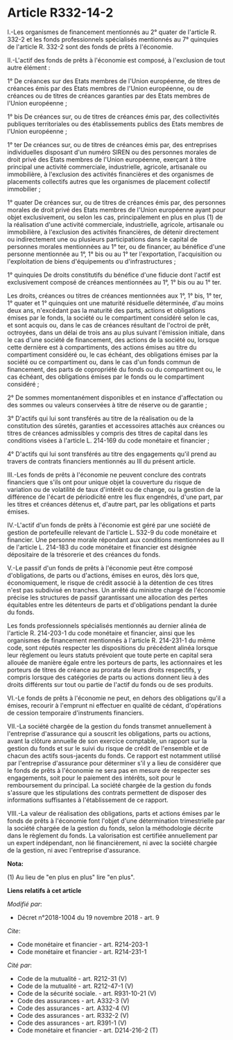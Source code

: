 # Article R332-14-2

I.-Les organismes de financement mentionnés au 2° quater de l'article R. 332-2 et les fonds professionnels spécialisés
mentionnés au 7° quinquies de l'article R. 332-2 sont des fonds de prêts à l'économie. 

II.-L'actif des fonds de prêts à l'économie est composé, à l'exclusion de tout autre élément : 

1° De créances sur des Etats membres de l'Union européenne, de titres de créances émis par des Etats membres de l'Union
européenne, ou de créances ou de titres de créances garanties par des Etats membres de l'Union européenne ; 

1° bis De créances sur, ou de titres de créances émis par, des collectivités publiques territoriales ou des établissements
publics des Etats membres de l'Union européenne ; 

1° ter De créances sur, ou de titres de créances émis par, des entreprises individuelles disposant d'un numéro SIREN ou des
personnes morales de droit privé des Etats membres de l'Union européenne, exerçant à titre principal une activité
commerciale, industrielle, agricole, artisanale ou immobilière, à l'exclusion des activités financières et des organismes de
placements collectifs autres que les organismes de placement collectif immobilier ; 

1° quater De créances sur, ou de titres de créances émis par, des personnes morales de droit privé des Etats membres de
l'Union européenne ayant pour objet exclusivement, ou selon les cas, principalement en plus en plus (1) de la réalisation
d'une activité commerciale, industrielle, agricole, artisanale ou immobilière, à l'exclusion des activités financières, de
détenir directement ou indirectement une ou plusieurs participations dans le capital de personnes morales mentionnées au 1°
ter, ou de financer, au bénéfice d'une personne mentionnée au 1°, 1° bis ou au 1° ter l'exportation, l'acquisition ou
l'exploitation de biens d'équipements ou d'infrastructures ; 

1° quinquies De droits constitutifs du bénéfice d'une fiducie dont l'actif est exclusivement composé de créances mentionnées
au 1°, 1° bis ou au 1° ter. 

Les droits, créances ou titres de créances mentionnées aux 1°, 1° bis, 1° ter, 1° quater et 1° quinquies ont une maturité
résiduelle déterminée, d'au moins deux ans, n'excédant pas la maturité des parts, actions et obligations émises par le fonds,
la société ou le compartiment considéré selon le cas, et sont acquis ou, dans le cas de créances résultant de l'octroi de
prêt, octroyées, dans un délai de trois ans au plus suivant l'émission initiale, dans le cas d'une société de financement,
des actions de la société ou, lorsque cette dernière est à compartiments, des actions émises au titre du compartiment
considéré ou, le cas échéant, des obligations émises par la société ou ce compartiment ou, dans le cas d'un fonds commun de
financement, des parts de copropriété du fonds ou du compartiment ou, le cas échéant, des obligations émises par le fonds ou
le compartiment considéré ; 

2° De sommes momentanément disponibles et en instance d'affectation ou des sommes ou valeurs conservées à titre de réserve ou
de garantie ; 

3° D'actifs qui lui sont transférés au titre de la réalisation ou de la constitution des sûretés, garanties et accessoires
attachés aux créances ou titres de créances admissibles y compris des titres de capital dans les conditions visées à
l'article L. 214-169 du code monétaire et financier ; 

4° D'actifs qui lui sont transférés au titre des engagements qu'il prend au travers de contrats financiers mentionnés au III
du présent article. 

III.-Les fonds de prêts à l'économie ne peuvent conclure des contrats financiers que s'ils ont pour unique objet la
couverture du risque de variation ou de volatilité de taux d'intérêt ou de change, ou la gestion de la différence de l'écart
de périodicité entre les flux engendrés, d'une part, par les titres et créances détenus et, d'autre part, par les obligations
et parts émises. 

IV.-L'actif d'un fonds de prêts à l'économie est géré par une société de gestion de portefeuille relevant de l'article L.
532-9 du code monétaire et financier. Une personne morale répondant aux conditions mentionnées au II de l'article L. 214-183
du code monétaire et financier est désignée dépositaire de la trésorerie et des créances du fonds. 

V.-Le passif d'un fonds de prêts à l'économie peut être composé d'obligations, de parts ou d'actions, émises en euros, dès
lors que, économiquement, le risque de crédit associé à la détention de ces titres n'est pas subdivisé en tranches. Un arrêté
du ministre chargé de l'économie précise les structures de passif garantissant une allocation des pertes équitables entre les
détenteurs de parts et d'obligations pendant la durée du fonds. 

Les fonds professionnels spécialisés mentionnés au dernier alinéa de l'article R. 214-203-1 du code monétaire et financier,
ainsi que les organismes de financement mentionnés à l'article R. 214-231-1 du même code, sont réputés respecter les
dispositions du précédent alinéa lorsque leur règlement ou leurs statuts prévoient que toute perte en capital sera allouée de
manière égale entre les porteurs de parts, les actionnaires et les porteurs de titres de créance au prorata de leurs droits
respectifs, y compris lorsque des catégories de parts ou actions donnent lieu à des droits différents sur tout ou partie de
l'actif du fonds ou de ses produits. 

VI.-Le fonds de prêts à l'économie ne peut, en dehors des obligations qu'il a émises, recourir à l'emprunt ni effectuer en
qualité de cédant, d'opérations de cession temporaire d'instruments financiers. 

VII.-La société chargée de la gestion du fonds transmet annuellement à l'entreprise d'assurance qui a souscrit les
obligations, parts ou actions, avant la clôture annuelle de son exercice comptable, un rapport sur la gestion du fonds et sur
le suivi du risque de crédit de l'ensemble et de chacun des actifs sous-jacents du fonds. Ce rapport est notamment utilisé
par l'entreprise d'assurance pour déterminer s'il y a lieu de considérer que le fonds de prêts à l'économie ne sera pas en
mesure de respecter ses engagements, soit pour le paiement des intérêts, soit pour le remboursement du principal. La société
chargée de la gestion du fonds s'assure que les stipulations des contrats permettent de disposer des informations suffisantes
à l'établissement de ce rapport. 

VIII.-La valeur de réalisation des obligations, parts et actions émises par le fonds de prêts à l'économie font l'objet d'une
détermination trimestrielle par la société chargée de la gestion du fonds, selon la méthodologie décrite dans le règlement du
fonds. La valorisation est certifiée annuellement par un expert indépendant, non lié financièrement, ni avec la société
chargée de la gestion, ni avec l'entreprise d'assurance.

**Nota:**

(1) Au lieu de "en plus en plus" lire "en plus".

**Liens relatifs à cet article**

_Modifié par_:

  - Décret n°2018-1004 du 19 novembre 2018 - art. 9

_Cite_:

  - Code monétaire et financier - art. R214-203-1
  - Code monétaire et financier - art. R214-231-1

_Cité par_:

  - Code de la mutualité - art. R212-31 (V)
  - Code de la mutualité - art. R212-47-1 (V)
  - Code de la sécurité sociale. - art. R931-10-21 (V)
  - Code des assurances - art. A332-3 (V)
  - Code des assurances - art. A332-4 (V)
  - Code des assurances - art. R332-2 (V)
  - Code des assurances - art. R391-1 (V)
  - Code monétaire et financier - art. D214-216-2 (T)

